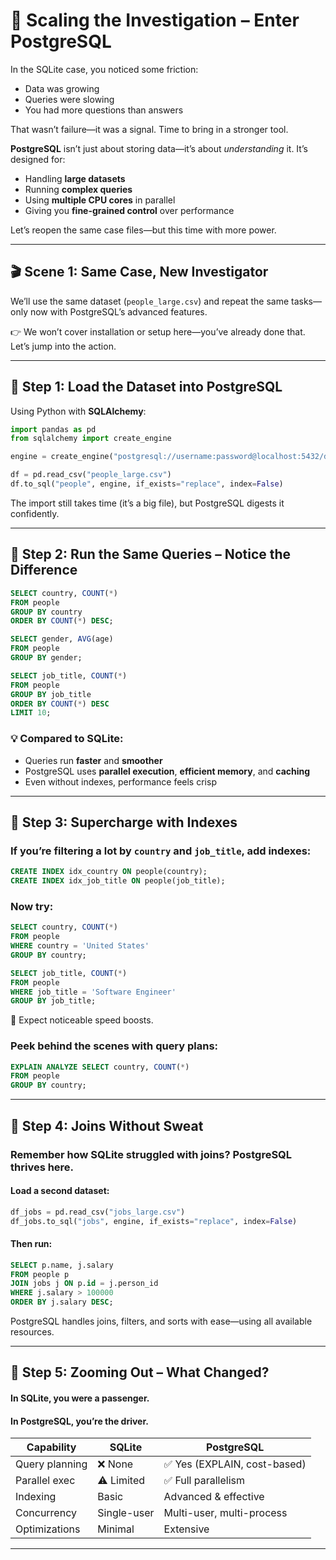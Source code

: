 # 📖 Scaling the Investigation – Enter PostgreSQL  

In the SQLite case, you noticed some friction:  
- Data was growing  
- Queries were slowing  
- You had more questions than answers  

That wasn’t failure—it was a signal. Time to bring in a stronger tool.  

**PostgreSQL** isn’t just about storing data—it’s about *understanding* it. It’s designed for:  
- Handling **large datasets**  
- Running **complex queries**  
- Using **multiple CPU cores** in parallel  
- Giving you **fine-grained control** over performance  

Let’s reopen the same case files—but this time with more power.  

---

## 🎬 Scene 1: Same Case, New Investigator  

We’ll use the same dataset (`people_large.csv`) and repeat the same tasks—only now with PostgreSQL’s advanced features.  

👉 We won’t cover installation or setup here—you’ve already done that. Let’s jump into the action.  

---

## 🔹 Step 1: Load the Dataset into PostgreSQL  

Using Python with **SQLAlchemy**:  

```python
import pandas as pd
from sqlalchemy import create_engine

engine = create_engine("postgresql://username:password@localhost:5432/databasename")

df = pd.read_csv("people_large.csv")
df.to_sql("people", engine, if_exists="replace", index=False)
```
The import still takes time (it’s a big file), but PostgreSQL digests it confidently.

---
## 🔹 Step 2: Run the Same Queries – Notice the Difference
```sql
SELECT country, COUNT(*)
FROM people
GROUP BY country
ORDER BY COUNT(*) DESC;
```
```sql
SELECT gender, AVG(age)
FROM people
GROUP BY gender;
```
```sql
SELECT job_title, COUNT(*)
FROM people
GROUP BY job_title
ORDER BY COUNT(*) DESC
LIMIT 10;
```
### 💡 Compared to SQLite:
- Queries run **faster** and **smoother**
- PostgreSQL uses **parallel execution**, **efficient memory**, and **caching**
- Even without indexes, performance feels crisp

---
## 🔹 Step 3: Supercharge with Indexes
### If you’re filtering a lot by `country` and `job_title`, add indexes:
```sql
CREATE INDEX idx_country ON people(country);
CREATE INDEX idx_job_title ON people(job_title);
```
### Now try:
```sql
SELECT country, COUNT(*)
FROM people
WHERE country = 'United States'
GROUP BY country;
```
```sql
SELECT job_title, COUNT(*)
FROM people
WHERE job_title = 'Software Engineer'
GROUP BY job_title;
```
🚀 Expect noticeable speed boosts.
### Peek behind the scenes with query plans:
```sql
EXPLAIN ANALYZE SELECT country, COUNT(*)
FROM people
GROUP BY country;
```

---
## 🔹 Step 4: Joins Without Sweat
### Remember how SQLite struggled with joins? PostgreSQL thrives here.
#### Load a second dataset:
```python
df_jobs = pd.read_csv("jobs_large.csv")
df_jobs.to_sql("jobs", engine, if_exists="replace", index=False)
```
#### Then run:
```sql
SELECT p.name, j.salary
FROM people p
JOIN jobs j ON p.id = j.person_id
WHERE j.salary > 100000
ORDER BY j.salary DESC;
```
PostgreSQL handles joins, filters, and sorts with ease—using all available resources.

---
## 🔹 Step 5: Zooming Out – What Changed?
#### In **SQLite**, you were a **passenger**.
#### In **PostgreSQL**, you’re the **driver**.
| Capability     | SQLite      | PostgreSQL                  |
| -------------- | ----------- | --------------------------- |
| Query planning | ❌ None      | ✅ Yes (EXPLAIN, cost-based) |
| Parallel exec  | ⚠️ Limited  | ✅ Full parallelism          |
| Indexing       | Basic       | Advanced & effective        |
| Concurrency    | Single-user | Multi-user, multi-process   |
| Optimizations  | Minimal     | Extensive                   |

---

